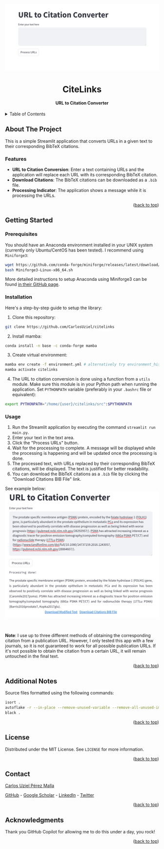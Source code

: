 <div id="top"></div>

<!-- PROJECT LOGO -->
<br />
<div align="center">
  <img src="docs/app.png" alt="CiteLinks App">

  <h1 align="center">CiteLinks</h1>
  <h4 align="center">URL to Citation Converter</h4>

</div>

<!-- TABLE OF CONTENTS -->
<details>
  <summary>Table of Contents</summary>
  <ol>
    <li>
      <a href="#about-the-project">About The Project</a>
      <ul>
        <li><a href="#features">Features</a></li>
      </ul>
    </li>
    <li>
      <a href="#getting-started">Getting Started</a>
      <ul>
        <li><a href="#prerequisites">Prerequisites</a></li>
        <li><a href="#installation">Installation</a></li>
        <li><a href="#usage">Usage</a></li>
      </ul>
    </li>
    <li><a href="#additional-notes">Additional Notes</a></li>
    <li><a href="#license">License</a></li>
    <li><a href="#contact">Contact</a></li>
    <li><a href="#acknowledgments">Acknowledgments</a></li>
  </ol>
</details>

## About The Project

This is a simple Streamlit application that converts URLs in a given text to their corresponding BibTeX citations.

### Features

- **URL to Citation Conversion**: Enter a text containing URLs and the application will replace each URL with its corresponding BibTeX citation.
- **Download Citations**: The BibTeX citations can be downloaded as a `.bib` file.
- **Processing Indicator**: The application shows a message while it is processing the URLs.

<p align="right">(<a href="#top">back to top</a>)</p>

<!-- GETTING STARTED -->

## Getting Started

### Prerequisites

You should have an Anaconda environment installed in your UNIX system (currently only Ubuntu/CentOS has been tested). I recommend using `Miniforge3`:

```bash
wget https://github.com/conda-forge/miniforge/releases/latest/download/Miniforge3-Linux-x86_64.sh
bash Miniforge3-Linux-x86_64.sh
```

More detailed instructions to setup Anaconda using Miniforge3 can be found [in their GitHub page](https://github.com/conda-forge/miniforge).

### Installation

Here's a step-by-step guide to setup the library:

1. Clone this repository:

  ```bash
  git clone https://github.com/CarlosUziel/citelinks
  ```

2. Install mamba:

```bash
conda install -n base -c conda-forge mamba
```

3. Create virtual environment:

```bash
mamba env create -f environment.yml # alternatively try environment_hist.yml
mamba activate citelinks
```

4. The URL to citation conversion is done using a function from a `utils` module. Make sure this module is in your Python path when running the application. Set `PYTHONPATH` variable (preferably in your `.bashrc` file or equivalent):

```bash
export PYTHONPATH="/home/{user}/citelinks/src":$PYTHONPATH
```

<!-- USAGE EXAMPLES -->

### Usage

1. Run the Streamlit application by executing the command `streamlit run main.py`.
2. Enter your text in the text area.
3. Click the "Process URLs" button.
4. Wait for the processing to complete. A message will be displayed while the processing is happening and will be updated once the processing is done.
5. The processed text, with URLs replaced by their corresponding BibTeX citations, will be displayed. The text is justified for better readability.
6. You can download the BibTeX citations as a `.bib` file by clicking the "Download Citations BIB File" link.

See example below:
<img src="docs/app_sample.png" alt="CiteLinks App">

<br>

**Note**: I use up to three different methods of obtaining the corresponding citation from a publication URL. However, I only tested this app with a few journals, so it is not guaranteed to work for all possible publication URLs. If it's not possible to obtain the citation from a certain URL, it will remain untouched in the final text.

<p align="right">(<a href="#top">back to top</a>)</p>

## Additional Notes

Source files formatted using the following commands:

```bash
isort .
autoflake -r --in-place --remove-unused-variable --remove-all-unused-imports --ignore-init-module-imports .
black .
```

<p align="right">(<a href="#top">back to top</a>)</p>

<!-- LICENSE -->

## License

Distributed under the MIT License. See `LICENSE` for more information.

<p align="right">(<a href="#top">back to top</a>)</p>

<!-- CONTACT -->

## Contact

[Carlos Uziel Pérez Malla](https://perez-malla.com/)

[GitHub](https://github.com/CarlosUziel) - [Google Scholar](https://scholar.google.es/citations?user=tEz_OeIAAAAJ&hl=es&oi=ao) - [LinkedIn](https://at.linkedin.com/in/carlos-uziel-p%C3%A9rez-malla-323aa5124) - [Twitter](https://twitter.com/perez_malla)

<p align="right">(<a href="#top">back to top</a>)</p>

## Acknowledgments

Thank you GitHub Copilot for allowing me to do this under a day, you rock!

<p align="right">(<a href="#top">back to top</a>)</p>
